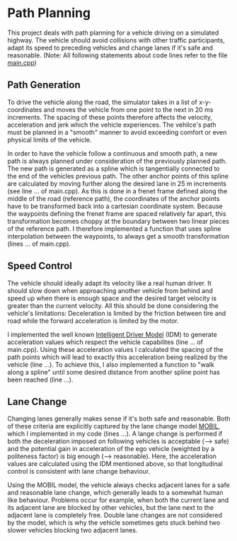 # Path Planning

This project deals with path planning for a vehicle driving on a simulated highway. 
The vehicle should avoid collisions with other traffic participants, adapt its speed to preceding vehicles and change lanes if it's safe and reasonable. (Note: All following statements about code lines refer to the file [main.cpp](https://github.com/Corni33/CarND_P11_PathPlanning/blob/master/src/main.cpp))

## Path Generation

To drive the vehicle along the road, the simulator takes in a list of x-y-coordinates and moves the vehicle from one point to the next in 20 ms increments. 
The spacing of these points therefore affects the velocity, acceleration and jerk which the vehicle experiences. 
The vehilce's path must be planned in a "smooth" manner to avoid exceeding comfort or even physical limits of the vehicle.

In order to have the vehicle follow a continuous and smooth path, a new path is always planned under consideration of the previously planned path. 
The new path is generated as a spline which is tangentially connected to the end of the vehicles previous path. 
The other anchor points of this spline are calculated by moving further along the desired lane in 25 m increments (see line ... of main.cpp).
As this is done in a frenet frame defined along the middle of the road (reference path), the coordinates of the anchor points have to be transformed back into a cartesian coordinate system.
Because the waypoints defining the frenet frame are spaced relatively far apart, this transformation becomes choppy at the boundary between two linear pieces of the reference path.
I therefore implemented a function that uses spline interpolation between the waypoints, to always get a smooth transformation (lines ... of main.cpp). 

## Speed Control

The vehicle should ideally adapt its velocity like a real human driver. 
It should slow down when approaching another vehicle from behind and speed up when there is enough space and the desired target velocity is greater than the current velocity.
All this should be done considering the vehicle's limitations: Deceleration is limited by the friction between tire and road while the forward acceleration is limited by the motor.

I implemented the well known [Intelligent Driver Model](https://en.wikipedia.org/wiki/Intelligent_driver_model) (IDM) to generate acceleration values which respect the vehicle capabilites (line ... of main.cpp).
Using these acceleration values I calculated the spacing of the path points which will lead to exactly this acceleration being realized by the vehicle (line ...).
To achieve this, I also implemented a function to "walk along a spline" until some desired distance from another spline point has been reached (line ...).

## Lane Change

Changing lanes generally makes sense if it's both safe and reasonable. 
Both of these criteria are explicitly captured by the lane change model [MOBIL](http://traffic-simulation.de/MOBIL.html), which I implemented in my code (lines ...).
A lange change is performed if both the deceleration imposed on following vehicles is acceptable (--> safe) and the potential gain in acceleration of the ego vehicle (weighted by a politeness factor) is big enough (--> reasonable).
Here, the acceleration values are calculated using the IDM mentioned above, so that longitudinal control is consistent with lane change behaviour.

Using the MOBIL model, the vehicle always checks adjacent lanes for a safe and reasonable lane change, which generally leads to a somewhat human like behaviour.
Problems occur for example, when both the current lane and its adjacent lane are blocked by other vehicles, but the lane next to the adjacent lane is completely free. 
Double lane changes are not considered by the model, which is why the vehicle sometimes gets stuck behind two slower vehicles blocking two adjacent lanes.


